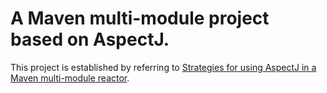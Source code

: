 # A Maven multi-module project based on AspectJ.

This project is established by referring to [Strategies for using AspectJ in a Maven multi-module reactor](https://dev-aspectj.github.io/aspectj-maven-plugin/multimodule/multimodule_strategy.html).